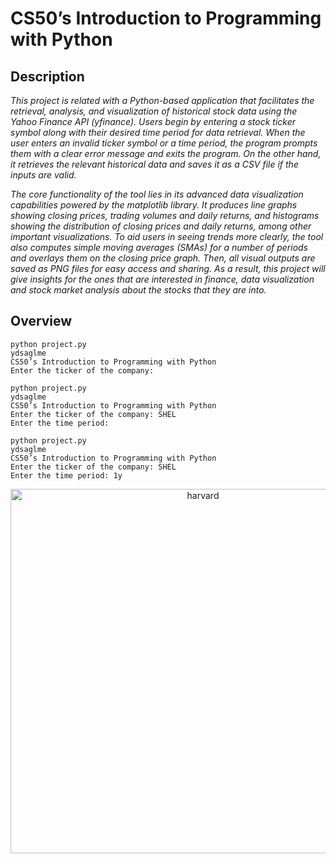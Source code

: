 # CS50’s Introduction to Programming with Python
## Description
_This project is related with a Python-based application that facilitates the retrieval, analysis, and visualization of historical stock data using the Yahoo Finance API (yfinance). Users begin by entering a stock ticker symbol along with their desired time period for data retrieval. When the user enters an invalid ticker symbol or a time period, the program prompts them with a clear error message and exits the program. On the other hand, it retrieves the relevant historical data and saves it as a CSV file if the inputs are valid._

_The core functionality of the tool lies in its advanced data visualization capabilities powered by the _matplotlib_ library. It produces line graphs showing closing prices, trading volumes and daily returns, and histograms showing the distribution of closing prices and daily returns, among other important visualizations. To aid users in seeing trends more clearly, the tool also computes simple moving averages (SMAs) for a number of periods and overlays them on the closing price graph. Then, all visual outputs are saved as PNG files for easy access and sharing. As a result, this project will give insights for the ones that are interested in finance, data visualization and stock market analysis about the stocks that they are into._

## Overview
```
python project.py
ydsaglme
CS50’s Introduction to Programming with Python
Enter the ticker of the company:
```
```
python project.py
ydsaglme
CS50’s Introduction to Programming with Python
Enter the ticker of the company: SHEL
Enter the time period:
```
```
python project.py
ydsaglme
CS50’s Introduction to Programming with Python
Enter the ticker of the company: SHEL
Enter the time period: 1y
```

<p align="center">
  <img width="600" height="583" src="https://github.com/user-attachments/assets/1c51021e-57da-4af8-b8e7-e6fe2a4dd534" alt="harvard">
</p>

